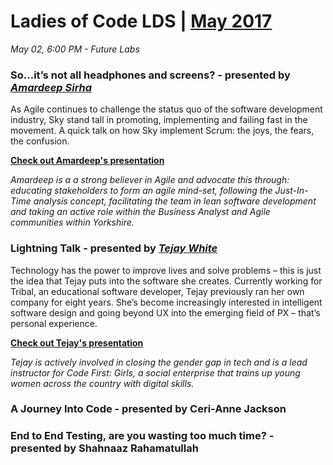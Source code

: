 # Ladies of Code LDS | [May 2017](https://www.meetup.com/Ladies-of-Code-Leeds/events/238796186/)

_May 02, 6:00 PM - Future Labs_

### So…it’s not all headphones and screens? - presented by [_Amardeep Sirha_](https://twitter.com/amzsirha)

As Agile continues to challenge the status quo of the software development industry, Sky stand tall in promoting, implementing and failing fast in the movement. A quick talk on how Sky implement Scrum: the joys, the fears, the confusion.

[**Check out Amardeep's presentation**](#)

_Amardeep is a a strong believer in Agile and advocate this through: educating stakeholders to form an agile mind-set, following the Just-In-Time analysis concept, facilitating the team in lean software development and taking an active role within the Business Analyst and Agile communities within Yorkshire._


### Lightning Talk - presented by [_Tejay White_](https://twitter.com/tejaywhite)

Technology has the power to improve lives and solve problems – this is just the idea that Tejay puts into the software she creates. Currently working for Tribal, an educational software developer, Tejay previously ran her own company for eight years. She’s become increasingly interested in intelligent software design and going beyond UX into the emerging field of PX – that’s personal experience.

[**Check out Tejay's presentation**](#)

_Tejay is actively involved in closing the gender gap in tech and is a lead instructor for Code First: Girls, a social enterprise that trains up young women across the country with digital skills._


### A Journey Into Code - presented by **Ceri-Anne Jackson**

### End to End Testing, are you wasting too much time? - presented by **Shahnaaz Rahamatullah**
